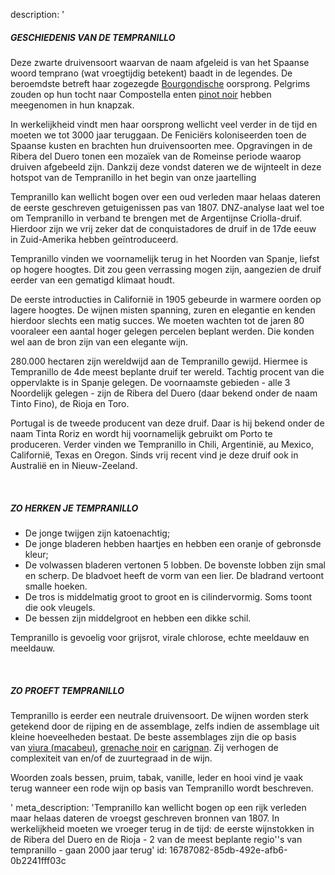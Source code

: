 description: '<h5>GESCHIEDENIS VAN DE TEMPRANILLO</h5><p>Deze zwarte druivensoort waarvan de naam afgeleid is van het Spaanse woord temprano (wat vroegtijdig betekent) baadt in de legendes. De beroemdste betreft haar zogezegde <a href="/nl/region/bourgogne">Bourgondische</a> oorsprong. Pelgrims zouden op hun tocht naar Compostella enten <a href="/nl/grape/pinot-noir">pinot noir</a> hebben meegenomen in hun knapzak.</p><p>In werkelijkheid vindt men haar oorsprong wellicht veel verder in de tijd en moeten we tot 3000 jaar teruggaan. De Feniciërs koloniseerden toen de Spaanse kusten en brachten hun druivensoorten mee. Opgravingen in de Ribera del Duero tonen een mozaïek van de Romeinse periode waarop druiven afgebeeld zijn. Dankzij deze vondst dateren we de wijnteelt in deze hotspot van de Tempranillo in het begin van onze jaartelling</p><p>Tempranillo kan wellicht bogen over een oud verleden maar helaas dateren de eerste geschreven getuigenissen pas van 1807. DNZ-analyse laat wel toe om Tempranillo in verband te brengen met de Argentijnse Criolla-druif. Hierdoor zijn we vrij zeker dat de conquistadores de druif in de 17de eeuw in Zuid-Amerika hebben geïntroduceerd.</p><p>Tempranillo vinden we voornamelijk terug in het Noorden van Spanje, liefst op hogere hoogtes. Dit zou geen verrassing mogen zijn, aangezien de druif eerder van een gematigd klimaat houdt. </p><p>De eerste introducties in Californië in 1905 gebeurde in warmere oorden op lagere hoogtes. De wijnen misten spanning, zuren en elegantie en kenden hierdoor slechts een matig succes. We moeten wachten tot de jaren 80 vooraleer een aantal hoger gelegen percelen beplant werden. Die konden wel aan de bron zijn van een elegante wijn.</p><p>280.000 hectaren zijn wereldwijd aan de Tempranillo gewijd. Hiermee is Tempranillo de 4de meest beplante druif ter wereld. Tachtig procent van die oppervlakte is in Spanje gelegen. De voornaamste gebieden - alle 3 Noordelijk gelegen - zijn de Ribera del Duero (daar bekend onder de naam Tinto Fino), de Rioja en Toro.</p><p>Portugal is de tweede producent van deze druif. Daar is hij bekend onder de naam Tinta Roriz en wordt hij voornamelijk gebruikt om Porto te produceren. Verder vinden we Tempranillo in Chili, Argentinië, au Mexico, Californië, Texas en Oregon. Sinds vrij recent vind je deze druif ook in Australië en in Nieuw-Zeeland.</p><p><br></p><h5>ZO HERKEN JE TEMPRANILLO</h5><ul><li>De jonge twijgen zijn katoenachtig;</li><li>De jonge bladeren hebben haartjes en hebben een oranje of gebronsde kleur;</li><li>De volwassen bladeren vertonen 5 lobben. De bovenste lobben zijn smal en scherp. De bladvoet heeft de vorm van een lier. De bladrand vertoont smalle hoeken. </li><li>De tros is middelmatig groot to groot en is cilindervormig. Soms toont die ook vleugels.</li><li>De bessen zijn middelgroot en hebben een dikke schil.</li></ul><p>Tempranillo is gevoelig voor grijsrot, virale chlorose, echte meeldauw en meeldauw.</p><p><br></p><h5>ZO PROEFT TEMPRANILLO</h5><p>Tempranillo is eerder een neutrale druivensoort. De wijnen worden sterk getekend door de rijping en de assemblage, zelfs indien de assemblage uit kleine hoeveelheden bestaat. De beste assemblages zijn die op basis van&nbsp;<a href="/nl/grape/macabeu">viura (macabeu)</a>,&nbsp;<a href="/nl/grape/grenache-noir">grenache noir</a>&nbsp;en&nbsp;<a href="/nl/grape/carignan">carignan</a>. Zij verhogen de complexiteit van en/of de zuurtegraad in de wijn. </p><p>Woorden zoals bessen, pruim, tabak, vanille, leder en hooi vind je vaak terug wanneer een rode wijn op basis van Tempranillo wordt beschreven.</p>'
meta_description: 'Tempranillo kan wellicht bogen op een rijk verleden maar helaas dateren de vroegst geschreven bronnen van 1807. In werkelijkheid moeten we vroeger terug in de tijd: de eerste wijnstokken in de Ribera del Duero en de Rioja - 2 van de meest beplante regio''s van tempranillo - gaan 2000 jaar terug'
id: 16787082-85db-492e-afb6-0b2241fff03c
